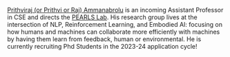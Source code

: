 [Prithviraj (or Prithvi or Raj) Ammanabrolu](https://prithvirajva.com) is an incoming Assistant Professor in CSE and directs the [PEARLS Lab](http://pearls.ucsd.edu). His research group lives at the intersection of NLP, Reinforcement Learning, and Embodied AI: focusing on how humans and machines can collaborate more efficiently with machines by having them learn from feedback, human or environmental. He is currently recruiting Phd Students in the 2023-24 application cycle!